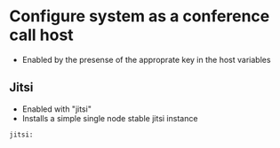 
# Configure system as a conference call host

- Enabled by the presense of the approprate key in the host variables

## Jitsi

- Enabled with "jitsi"
- Installs a simple single node stable jitsi instance

```
jitsi:
```


